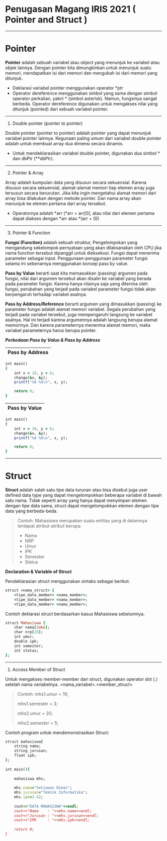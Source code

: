 # Penugasan Magang IRIS 2021 ( Pointer and Struct )
----------------------------

# Pointer
**Pointer** adalah sebuah variabel atau object yang menunjuk ke variabel atau objek lainnya. Dengan pointer kita dimungkinkan untuk menunjuk suatu memori, mendapatkan isi dari memori dan mengubah isi dari memori yang ditunjuk.
- Deklarasi variabel pointer menggunakan operator *ptr
- Operator dereference menggunakan simbol yang sama dengan simbol operator perkalian, yakni * (simbol asterisk). Namun, fungsinya sangat berbeda. Operator dereference digunakan untuk mengakses nilai yang ditunjuk (pointed) dari sebuah variabel pointer.
---------------------------------------

1. Double pointer (pointer to pointer)

Double pointer (pointer to pointer) adalah pointer yang dapat menunjuk variabel pointer lainnya. Kegunaan paling umum dari variabel double pointer adalah untuk membuat array dua dimensi secara dinamis.
- Untuk mendeklarasikan variabel double pointer, digunakan dua simbol * dan dbPtr (**dbPtr).  
--------------------------------------

2. Pointer & Array 

Array adalah kumpulan data yang disusun secara sekuensial. Karena disusun secara sekuensial, alamat-alamat memori tiap elemen array juga tersusun secara berurutan. Jika kita ingin mengetahui alamat memori dari array bisa dilakukan dengan metode pointer. Dan nama array akan menunjuk ke elemen pertama dari array tersebut.

- Operatornya adalah *arr (*arr = arr[0], atau nilai dari elemen pertama dapat diakses dengan *arr atau *(arr + 0))
-----------------------

3. Pointer & Function 

**Fungsi (Function)** adalah sebuah struktur, Pengelompokan yang mengandung sekelompok pernyataan yang akan dilaksanakan oleh CPU jika nama function tersebut dipanggil untuk dieksekusi. Fungsi dapat menerima parameter sebagai input. Penggunaan-penggunaan parameter fungsi selama ini sebenarnya menggunakan konsep pass by value. 

**Pass by Value** berarti saat kita memasukkan (passing) argumen pada fungsi, nilai dari argumen tersebut akan disalin ke variabel yang berada pada parameter fungsi. Karena hanya nilainya saja yang diterima oleh fungsi, perubahan yang terjadi pada variabel parameter fungsi tidak akan berpengaruh terhadap variabel asalnya.

**Pass by Address/Reference** berarti argumen yang dimasukkan (passing) ke parameter fungsi adalah alamat memori variabel. Segala perubahan yang terjadi pada variabel tersebut, juga mempengaruhi langsung ke variabel asalnya. Hal ini terjadi karena argumennya adalah langsung berupa alamat memorinya. Dan karena parameternya menerima alamat memori, maka variabel parameternya harus berupa pointer.

***Perbedaan Pass by Value & Pass by Address***

Pass by Address |
------------ |

```ruby
int main()
{
    int x = 10, y = 6;
    change(&x, &y);
    printf("%d %d\n", x, y);

    return 0;
}
```

Pass by Value |
------------ |
```ruby
int main()
{
    int x = 10, y = 6;
    change(&x, &y);
    printf("%d %d\n", x, y);

    return 0;
}
```
------------------------
# Struct
**Struct** adalah salah satu tipe data turunan atau bisa disebut juga user defined data type yang dapat mengelompokkan beberapa variabel di bawah satu nama. Tidak seperti array yang hanya dapat menyimpan elemen dengan tipe data sama, struct dapat mengelompokkan elemen dengan tipe data yang berbeda-beda.

> Contoh:
> Mahasiswa merupakan suatu entitas yang di dalamnya terdapat atribut-atribut berupa:
> - Nama
> - NRP
> - Umur
> - IPK
> - Semester
> - Status

**Declaration & Variable of Struct**

Pendeklarasian struct menggunakan sintaks sebagai berikut.
```ruby
struct <nama_struct> {
    <tipe_data_member> <nama_member>;
    <tipe_data_member> <nama_member>;
    <tipe_data_member> <nama_member>;
```
Contoh deklarasi struct berdasarkan kasus Mahasiswa sebelumnya.
```ruby
struct Mahasiswa {
    char nama[Joko];
    char nrp[20];
    int umur;
    double ipk;
    int semester;
    int status;
};
```
---------------------------------------------

1. Access Member of Struct

Untuk mengakses member-member dari struct, digunakan operator dot (.) setelah nama variabelnya.
<nama_variabel>.<member_struct>

> Contoh:
> mhs1.umur = 19;
> 
> mhs1.semester = 3;
> 
> mhs2.umur = 20;
> 
> mhs2.semester = 5;

Contoh program untuk mendemonstrasikan Struct:

```ruby
struct mahasiswa{
    string nama;
    string jurusan;
    float ipk;
};
 
int main(){
 
    mahasiswa mhs;
 
    mhs.nama="Setiawan Dimas";
    mhs.jurusan="Teknik Informatika";
    mhs.ipk=3.42;
    
    cout<<"DATA MAHASISWA"<<endl;
    cout<<"Nama    : "<<mhs.nama<<endl;
    cout<<"Jurusan : "<<mhs.jurusan<<endl;
    cout<<"IPK     : "<<mhs.ipk<<endl;
      
    return 0;
}
```
